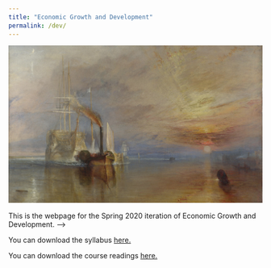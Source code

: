```yaml
---
title: "Economic Growth and Development"
permalink: /dev/
---
```


![fighting_temaraire](/assets/images/fighting_temaraire.png)

This is the webpage for the Spring 2020 iteration of Economic Growth and Development. -->

You can download the syllabus [here.](https://www.dropbox.com/s/jeu28blcv0lluxr/Dev_Sp20.pdf?dl=0)

You can download the course readings [here.](https://www.dropbox.com/sh/3502mc9h32kgvz8/AADALieXuWVKxJLk1wvmHcUda?dl=0)
